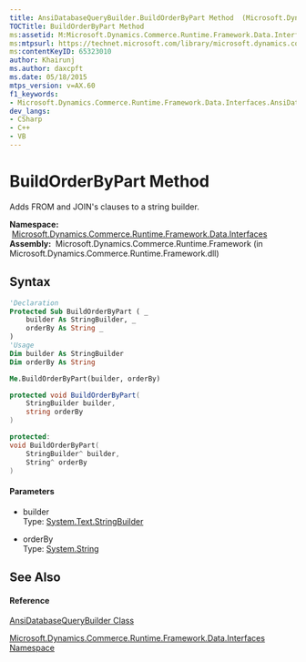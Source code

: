```yaml
---
title: AnsiDatabaseQueryBuilder.BuildOrderByPart Method  (Microsoft.Dynamics.Commerce.Runtime.Framework.Data.Interfaces)
TOCTitle: BuildOrderByPart Method
ms:assetid: M:Microsoft.Dynamics.Commerce.Runtime.Framework.Data.Interfaces.AnsiDatabaseQueryBuilder.BuildOrderByPart(System.Text.StringBuilder,System.String)
ms:mtpsurl: https://technet.microsoft.com/library/microsoft.dynamics.commerce.runtime.framework.data.interfaces.ansidatabasequerybuilder.buildorderbypart(v=AX.60)
ms:contentKeyID: 65323010
author: Khairunj
ms.author: daxcpft
ms.date: 05/18/2015
mtps_version: v=AX.60
f1_keywords:
- Microsoft.Dynamics.Commerce.Runtime.Framework.Data.Interfaces.AnsiDatabaseQueryBuilder.BuildOrderByPart
dev_langs:
- CSharp
- C++
- VB
---
```


# BuildOrderByPart Method

Adds FROM and JOIN's clauses to a string builder.

**Namespace:**  [Microsoft.Dynamics.Commerce.Runtime.Framework.Data.Interfaces](microsoft-dynamics-commerce-runtime-framework-data-interfaces-namespace.md)  
**Assembly:**  Microsoft.Dynamics.Commerce.Runtime.Framework (in Microsoft.Dynamics.Commerce.Runtime.Framework.dll)

## Syntax

``` vb
'Declaration
Protected Sub BuildOrderByPart ( _
    builder As StringBuilder, _
    orderBy As String _
)
'Usage
Dim builder As StringBuilder
Dim orderBy As String

Me.BuildOrderByPart(builder, orderBy)
```

``` csharp
protected void BuildOrderByPart(
    StringBuilder builder,
    string orderBy
)
```

``` c++
protected:
void BuildOrderByPart(
    StringBuilder^ builder, 
    String^ orderBy
)
```

#### Parameters

  - builder  
    Type: [System.Text.StringBuilder](https://technet.microsoft.com/library/y9sxk6fy\(v=ax.60\))  

<!-- end list -->

  - orderBy  
    Type: [System.String](https://technet.microsoft.com/library/s1wwdcbf\(v=ax.60\))  

## See Also

#### Reference

[AnsiDatabaseQueryBuilder Class](ansidatabasequerybuilder-class-microsoft-dynamics-commerce-runtime-framework-data-interfaces.md)

[Microsoft.Dynamics.Commerce.Runtime.Framework.Data.Interfaces Namespace](microsoft-dynamics-commerce-runtime-framework-data-interfaces-namespace.md)

